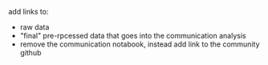 add links to:
- raw data
- "final" pre-rpcessed data that goes into the communication analysis
- remove the communication notabook, instead add link to the community github
